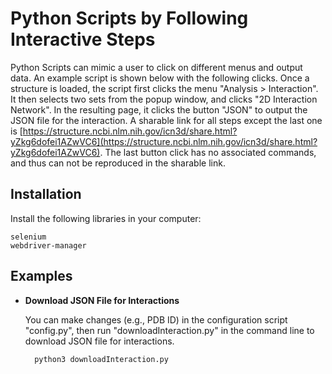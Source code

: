 Python Scripts by Following Interactive Steps 
=============================================

Python Scripts can mimic a user to click on different menus and output data. An example script is shown below with the following clicks. Once a structure is loaded, the script first clicks the menu "Analysis > Interaction". It then selects two sets from the popup window, and clicks "2D Interaction Network". In the resulting page, it clicks the button "JSON" to output the JSON file for the interaction. A sharable link for all steps except the last one is [https://structure.ncbi.nlm.nih.gov/icn3d/share.html?yZkg6dofei1AZwVC6](https://structure.ncbi.nlm.nih.gov/icn3d/share.html?yZkg6dofei1AZwVC6). The last button click has no associated commands, and thus can not be reproduced in the sharable link.

Installation
------------

Install the following libraries in your computer:

    selenium
    webdriver-manager

Examples
--------

* <b>Download JSON File for Interactions</b>

    You can make changes (e.g., PDB ID) in the configuration script "config.py", then run "downloadInteraction.py" in the command line to download JSON file for interactions.

        python3 downloadInteraction.py
   